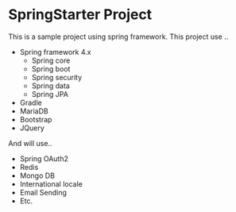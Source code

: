 # SpringStarter Project
This is a sample project using spring framework.
This project use .. 

- Spring framework 4.x
	- Spring core
	- Spring boot
	- Spring security
	- Spring data
	- Spring JPA
- Gradle
- MariaDB
- Bootstrap
- JQuery

And will use..

- Spring OAuth2
- Redis
- Mongo DB
- International locale
- Email Sending
- Etc.


